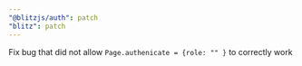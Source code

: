 ```yaml
---
"@blitzjs/auth": patch
"blitz": patch
---
```


Fix bug that did not allow `Page.authenicate = {role: "" }` to correctly work
